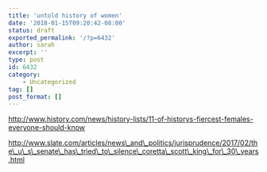 ```yaml
---
title: 'untold history of women'
date: '2018-01-15T09:20:42-08:00'
status: draft
exported_permalink: '/?p=6432'
author: sarah
excerpt: ''
type: post
id: 6432
category:
    - Uncategorized
tag: []
post_format: []
---
```

http://www.history.com/news/history-lists/11-of-historys-fiercest-females-everyone-should-know

http://www.slate.com/articles/news\_and\_politics/jurisprudence/2017/02/the\_u\_s\_senate\_has\_tried\_to\_silence\_coretta\_scott\_king\_for\_30\_years.html